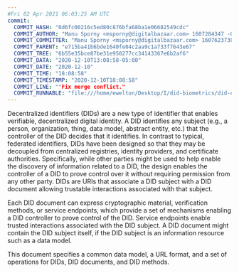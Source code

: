 ```yaml
---
#Fri 02 Apr 2021 06:03:25 AM UTC
commit:
  COMMIT_HASH: "0d6fc00216c5ed80c876bfa68ba1e06682549cdc"
  COMMIT_AUTHOR: "Manu Sporny <msporny@digitalbazaar.com> 1607284347 -0500"
  COMMIT_COMMITTER: "Manu Sporny <msporny@digitalbazaar.com> 1607623738 -0500"
  COMMIT_PARENT: "e715ba41b6bde1640fe04c2aa9c1a733f7643e67"
  COMMIT_TREE: "6b55e35bce87be31e950277cc34143367e6b2af6"
  COMMIT_DATA: "2020-12-10T13:08:58-05:00"
  COMMIT_DATE: "2020-12-10"
  COMMIT_TIME: "18:08:58"
  COMMIT_TIMESTAMP: "2020-12-10T18:08:58"
  COMMIT_LINE: ""Fix merge conflict."
  COMMIT_RUNNABLE: "file:///home/ewelton/Desktop/I/did-biometrics/did-core-dataset/analysis/gitinfo/0d6fc00216c5ed80c876bfa68ba1e06682549cdc/snapshot/index.html"
---
```


<section id="abstract">
<p>
<a>Decentralized identifiers</a> (DIDs) are a new type of identifier that
enables verifiable, decentralized digital identity. A <a>DID</a> identifies any
subject (e.g., a person, organization, thing, data model, abstract entity, etc.)
that the controller of the <a>DID</a> decides that it identifies. In contrast to
typical, federated identifiers, DIDs have been designed so that they may be
decoupled from centralized registries, identity providers, and certificate
authorities. Specifically, while other parties might be used to help enable the
discovery of information related to a <a>DID</a>, the design enables the
controller of a <a>DID</a> to prove control over it without requiring permission
from any other party. <a>DID</a>s are URIs that associate a <a>DID subject</a>
with a <a>DID document</a> allowing trustable interactions associated with that
subject.
    </p>
<p>
Each <a>DID document</a> can express cryptographic material, verification
methods, or <a>service endpoints</a>, which provide a set of mechanisms enabling
a <a>DID controller</a> to prove control of the <a>DID</a>. <a>Service
endpoints</a> enable trusted interactions associated with the <a>DID
subject</a>. A <a>DID document</a> might contain the <a>DID subject</a> itself,
if the <a>DID subject</a> is an information resource such as a data model.
    </p>
<p>
This document specifies a common data model, a URL format, and a set of
operations for <a>DIDs</a>, <a>DID documents</a>, and <a>DID methods</a>.
    </p>
</section>

